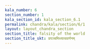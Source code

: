 ```yaml
---
kala_number: 6
section_number: 1
kala_section_id: kala_section_6.1
permalink: chandra/kala/section/6/1
layout: layout_chandra_section
section_title: falsity of the world
section_title_skt: प्रपञ्चमिथ्यात्ववर्णनम्
---
```


